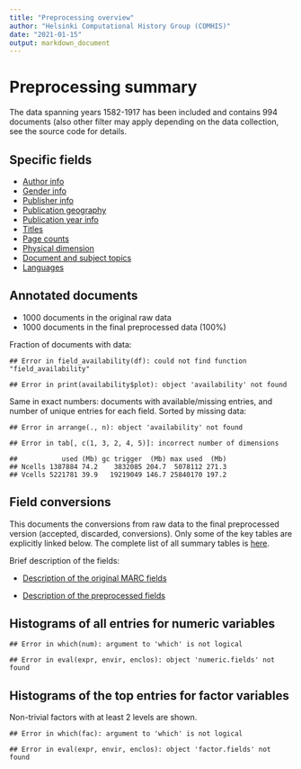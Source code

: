 ```yaml
---
title: "Preprocessing overview"
author: "Helsinki Computational History Group (COMHIS)"
date: "2021-01-15"
output: markdown_document
---
```


# Preprocessing summary

The data spanning years 1582-1917 has been included and contains 994 documents (also other filter may apply depending on the data collection, see the source code for details.



## Specific fields

  * [Author info](author.md)
  * [Gender info](gender.md)
  * [Publisher info](publisher.md)
  * [Publication geography](publicationplace.md)
  * [Publication year info](publicationyear.md)
  * [Titles](title.md)  
  * [Page counts](pagecount.md)
  * [Physical dimension](dimension.md)    
  * [Document and subject topics](topic.md)
  * [Languages](language.md)


## Annotated documents

  * 1000 documents in the original raw data
  * 1000 documents in the final preprocessed data (100%)

Fraction of documents with data:


```
## Error in field_availability(df): could not find function "field_availability"
```

```
## Error in print(availability$plot): object 'availability' not found
```

Same in exact numbers: documents with available/missing entries, and number of unique entries for each field. Sorted by missing data:


```
## Error in arrange(., n): object 'availability' not found
```

```
## Error in tab[, c(1, 3, 2, 4, 5)]: incorrect number of dimensions
```

```
##           used (Mb) gc trigger  (Mb) max used  (Mb)
## Ncells 1387884 74.2    3832085 204.7  5078112 271.3
## Vcells 5221781 39.9   19219049 146.7 25840170 197.2
```


## Field conversions

This documents the conversions from raw data to the final preprocessed version (accepted, discarded, conversions). Only some of the key tables are explicitly linked below. The complete list of all summary tables is [here](output.tables/).

Brief description of the fields:

 * [Description of the original MARC fields](https://github.com/COMHIS/fennica/blob/master/inst/extdata/fieldnames.csv)

 * [Description of the preprocessed fields](https://github.com/COMHIS/fennica/blob/master/inst/extdata/fieldname_table.csv)


## Histograms of all entries for numeric variables


```
## Error in which(num): argument to 'which' is not logical
```

```
## Error in eval(expr, envir, enclos): object 'numeric.fields' not found
```


## Histograms of the top entries for factor variables

Non-trivial factors with at least 2 levels are shown.


```
## Error in which(fac): argument to 'which' is not logical
```

```
## Error in eval(expr, envir, enclos): object 'factor.fields' not found
```


